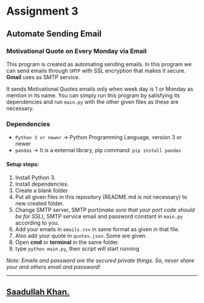 # Assignment 3
## Automate Sending Email
### Motivational Quote on Every Monday via Email

This program is created as automating sending emails. In this program we can send emails through `SMTP` with SSL encryption that makes it secure. **Gmail** uses as SMTP service.

It sends Motivational Quotes emails only when week day is 1 or Monday as mention in its name. You can simply run this program by satisfying its dependencies and run `main.py` with the other given files as these are necessary.

### Dependencies
- `Python 3 or newer` -> Python Programming Language, version 3 or newer
- `pandas` -> It is a external library, pip command: `pip install pandas`


#### Setup steps:
1. Install Python 3.
2. Install dependencies.
3. Create a blank folder
4. Put all given files in this repository (README.md is not necessary) to new created folder.
5. Change SMTP server, SMTP port(*make sure that your port code should be for SSL*), SMTP service email and password constant in `main.py` according to you.
6. Add your emails in `emails.csv` in same format as given in that file.
7. Also add your quote in `quotes.json`. Some are given.
6. Open **cmd** or **terminal** in the same folder.
7. type `python main.py`, then script will start running

*Note: Emails and password are the secured private things. So, never share your and others email and password!*

---
## [Saadullah Khan.](https://www.linkedin.com/in/Saadullahkhan3)
